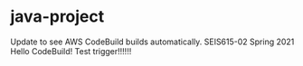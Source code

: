# java-project
Update to see AWS CodeBuild builds automatically.
SEIS615-02 Spring 2021 Hello CodeBuild!
Test trigger!!!!!!
